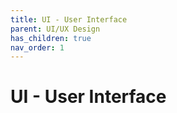 ```yaml
---
title: UI - User Interface
parent: UI/UX Design
has_children: true
nav_order: 1
---
```


# UI - User Interface

